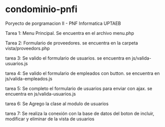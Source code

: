 # condominio-pnfi
Poryecto de porgramacion II - PNF Informatica UPTAEB

Tarea 1: Menu Principal. Se encuentra en el archivo menu.php

Tarea 2: Formulario de proveedores. se encuentra en la carpeta vista/proveedors.php

tarea 3: Se valido el formulario de usuarios. se encuentra en js/valida-usuarios.js

tarea 4: Se valido el formulario de empleados con button. se encuentra en js/valida-empleados.js

tarea 5: Se completo el formulario de usuarios para enviar con ajax. se encuentra en js/valida-usuarios.js

tarea 6: Se Agrego la clase al modulo de usuarios

tarea 7: Se realiza la conexión con la base de datos del boton de incluir, modificar y eliminar de la vista de usuarios 
